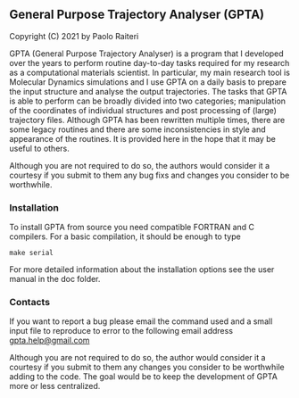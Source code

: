 ## General Purpose Trajectory Analyser (GPTA)
Copyright (C) 2021 by Paolo Raiteri

GPTA (General Purpose Trajectory Analyser) is a program that I developed over the years to perform routine day-to-day tasks required for my research as a computational materials scientist.
In particular, my main research tool is Molecular Dynamics simulations and I use GPTA on a daily basis to prepare the input structure and analyse the output trajectories.
The tasks that GPTA is able to perform can be broadly divided into two categories; manipulation of the coordinates of individual structures and post processing of (large) trajectory files.
Although GPTA has been rewritten multiple times, there are some legacy routines and there are some inconsistencies in style and appearance of the routines.
It is provided here in the hope that it may be useful to others.

Although you are not required to do so, the authors would consider it a courtesy if you submit to them any bug fixs and changes you consider to be worthwhile.

### Installation

To install GPTA from source you need compatible FORTRAN and C compilers. 
For a basic compilation, it should be enough to type
```
make serial
```
For more detailed information about the installation options see the user manual in the doc folder. 
 
### Contacts

If you want to report a bug please email the command used and a small input file to reproduce to error to the following email address
<gpta.help@gmail.com>

Although you are not required to do so, the author would consider it a courtesy if you submit to them any changes you consider to be worthwhile adding to the code. 
The goal would be to keep the development of GPTA more or less centralized.

